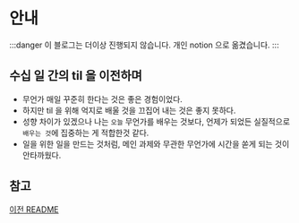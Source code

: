 # 안내

:::danger
이 블로그는 더이상 진행되지 않습니다.
개인 notion 으로 옮겼습니다.
:::

## 수십 일 간의 til 을 이전하며

- 무언가 매일 꾸준히 한다는 것은 좋은 경험이었다.
- 하지만 til 을 위해 억지로 배울 것을 끄집어 내는 것은 좋지 못하다.
- 성향 차이가 있겠으나 나는 `오늘` 무언가를 배우는 것보다, 언제가 되었든 실질적으로 `배우는 것`에 집중하는 게 적합한것 같다.
- 일을 위한 일을 만드는 것처럼, 메인 과제와 무관한 무언가에 시간을 쏟게 되는 것이 안타까웠다.

## 참고

[이전 README](./prev-readme.md)
